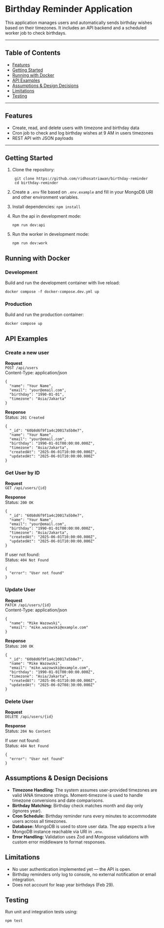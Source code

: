 # Birthday Reminder Application

This application manages users and automatically sends birthday wishes based on their timezones. It includes an API backend and a scheduled worker job to check birthdays.

---

## Table of Contents

- [Features](#features)
- [Getting Started](#getting-started)
- [Running with Docker](#running-with-docker)
- [API Examples](#api-examples)
- [Assumptions & Design Decisions](#assumptions--design-decisions)
- [Limitations](#limitations)
- [Testing](#testing)

---

## Features

- Create, read, and delete users with timezone and birthday data
- Cron job to check and log birthday wishes at 9 AM in users timezones
- REST API with JSON payloads

---

## Getting Started

1. Clone the repository:
   ```
    git clone https://github.com/ridhosatriawan/birthday-reminder
    cd birthday-reminder
   ```
2. Create a `.env` file based on `.env.example` and fill in your MongoDB URI and other environment variables.
3. Install dependencies:
   `npm install`

4. Run the api in development mode:
   ```
   npm run dev:api
   ```
5. Run the worker in development mode:
   ```
   npm run dev:work
   ```

## Running with Docker

### Development

Build and run the development container with live reload:

    docker compose -f docker-compose.dev.yml up

### Production

Build and run the production container:

    docker compose up

## API Examples

### Create a new user

**Request**  
`POST /api/users`  
Content-Type: application/json

    {
      "name": "Your Name",
      "email": "your@email.com",
      "birthday": "1990-01-01",
      "timezone": "Asia/Jakarta"
    }

**Response**  
Status: `201 Created`

    {
      "_id": "60b8d6f9f1a4c20017a5b0e7",
      "name": "Your Name",
      "email": "your@email.com",
      "birthday": "1990-01-01T00:00:00.000Z",
      "timezone": "Asia/Jakarta",
      "createdAt": "2025-06-01T10:00:00.000Z",
      "updatedAt": "2025-06-01T10:00:00.000Z"
    }

### Get User by ID

**Request**  
`GET /api/users/{id}`

**Response**  
Status: `200 OK`

    {
      "_id": "60b8d6f9f1a4c20017a5b0e7",
      "name": "Your Name",
      "email": "your@email.com",
      "birthday": "1990-01-01T00:00:00.000Z",
      "timezone": "Asia/Jakarta",
      "createdAt": "2025-06-01T10:00:00.000Z",
      "updatedAt": "2025-06-01T10:00:00.000Z"
    }

If user not found:  
Status: `404 Not Found`

    {
      "error": "User not found"
    }

### Update User

**Request**  
`PATCH /api/users/{id}`  
Content-Type: application/json

    {
      "name": "Mike Wazowski",
      "email": "mike.wazowski@example.com"
    }

**Response**  
Status: `200 OK`

    {
      "_id": "60b8d6f9f1a4c20017a5b0e7",
      "name": "Mike Wazowski",
      "email": "mike.wazowski@example.com",
      "birthday": "1990-01-01T00:00:00.000Z",
      "timezone": "Asia/Jakarta",
      "createdAt": "2025-06-01T10:00:00.000Z",
      "updatedAt": "2025-06-02T08:30:00.000Z"
    }

### Delete User

**Request**  
`DELETE /api/users/{id}`

**Response**  
Status: `204 No Content`

If user not found:  
Status: `404 Not Found`

    {
      "error": "User not found"
    }

## Assumptions & Design Decisions

- **Timezone Handling:** The system assumes user-provided timezones are valid IANA timezone strings. Moment-timezone is used to handle timezone conversions and date comparisons.
- **Birthday Matching:** Birthday check matches month and day only (ignores year).
- **Cron Schedule:** Birthday reminder runs every minutes to accommodate users across all timezones.
- **Database:** MongoDB is used to store user data. The app expects a live MongoDB instance reachable via URI in `.env`.
- **Error Handling:** Validation uses Zod and Mongoose validations with custom error middleware to format responses.

## Limitations

- No user authentication implemented yet — the API is open.
- Birthday reminders only log to console, no external notification or email integration.
- Does not account for leap year birthdays (Feb 29).

## Testing

Run unit and integration tests using:

    npm test

